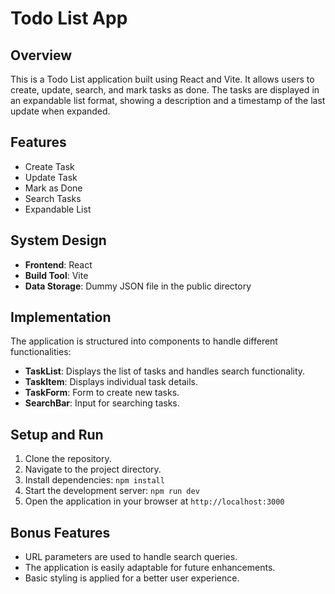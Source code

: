 # Todo List App

## Overview
This is a Todo List application built using React and Vite. It allows users to create, update, search, and mark tasks as done. The tasks are displayed in an expandable list format, showing a description and a timestamp of the last update when expanded.

## Features
- Create Task
- Update Task
- Mark as Done
- Search Tasks
- Expandable List

## System Design
- **Frontend**: React
- **Build Tool**: Vite
- **Data Storage**: Dummy JSON file in the public directory

## Implementation
The application is structured into components to handle different functionalities:
- **TaskList**: Displays the list of tasks and handles search functionality.
- **TaskItem**: Displays individual task details.
- **TaskForm**: Form to create new tasks.
- **SearchBar**: Input for searching tasks.

## Setup and Run
1. Clone the repository.
2. Navigate to the project directory.
3. Install dependencies: `npm install`
4. Start the development server: `npm run dev`
5. Open the application in your browser at `http://localhost:3000`

## Bonus Features
- URL parameters are used to handle search queries.
- The application is easily adaptable for future enhancements.
- Basic styling is applied for a better user experience.

